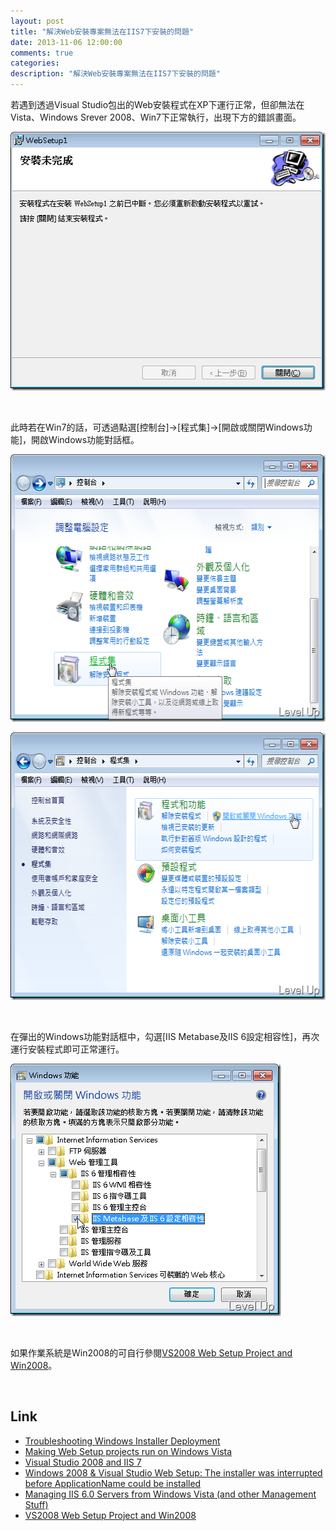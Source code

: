 ```yaml
---
layout: post
title: "解決Web安裝專案無法在IIS7下安裝的問題"
date: 2013-11-06 12:00:00
comments: true
categories: 
description: "解決Web安裝專案無法在IIS7下安裝的問題"
---
```

<p>若遇到透過Visual Studio包出的Web安裝程式在XP下運行正常，但卻無法在Vista、Windows Srever 2008、Win7下正常執行，出現下方的錯誤畫面。</p>  <p><img style="border-bottom: 0px; border-left: 0px; display: inline; border-top: 0px; border-right: 0px" title="image" border="0" alt="image" src="\images\posts\50ea14c4-3f55-41e8-a568-3a4a0aee86ff\image_thumb.png" width="507" height="414" /></a> </p>  <p> </p>  <p>此時若在Win7的話，可透過點選[控制台]→[程式集]→[開啟或關閉Windows功能]，開啟Windows功能對話框。</p>  <p><a href="http://files.dotblogs.com.tw/larrynung/1006/2559f707b3ad_1461C/image_6.png"><img style="border-bottom: 0px; border-left: 0px; display: inline; border-top: 0px; border-right: 0px" title="image" border="0" alt="image" src="\images\posts\50ea14c4-3f55-41e8-a568-3a4a0aee86ff\image_thumb_2.png" width="565" height="428" /></a> </p>  <p><a href="http://files.dotblogs.com.tw/larrynung/1006/2559f707b3ad_1461C/image_8.png"><img style="border-bottom: 0px; border-left: 0px; display: inline; border-top: 0px; border-right: 0px" title="image" border="0" alt="image" src="\images\posts\50ea14c4-3f55-41e8-a568-3a4a0aee86ff\image_thumb_3.png" width="565" height="428" /></a> </p>  <p> </p>  <p>在彈出的Windows功能對話框中，勾選[IIS Metabase及IIS 6設定相容性]，再次運行安裝程式即可正常運行。</p>  <p><a href="http://files.dotblogs.com.tw/larrynung/1006/2559f707b3ad_1461C/image_10.png"><img style="border-bottom: 0px; border-left: 0px; display: inline; border-top: 0px; border-right: 0px" title="image" border="0" alt="image" src="\images\posts\50ea14c4-3f55-41e8-a568-3a4a0aee86ff\image_thumb_4.png" width="433" height="404" /></a> </p>  <p> </p>  <p>如果作業系統是Win2008的可自行參閱<a href="http://www.galcho.com/Blog/PermaLink.aspx?guid=a22cbe3d-333e-4b15-b61a-aa6675c8ec27" target="_blank">VS2008 Web Setup Project and Win2008</a>。</p>  <p> </p>  <h2>Link</h2>  <ul>   <li><a href="http://msdn.microsoft.com/en-us/library/kz0ke5xt(vs.80).aspx" target="_blank">Troubleshooting Windows Installer Deployment</a></li>    <li><a href="http://lvildosola.blogspot.com/2007/07/making-web-setup-projects-run-on.html" target="_blank">Making Web Setup projects run on Windows Vista</a></li>    <li><a href="http://blog.dragonsoft.us/2009/01/02/visual-studio-2008-and-iis-7/" target="_blank">Visual Studio 2008 and IIS 7</a></li>    <li><a href="http://www.nerdpad.com/asp-net/windows-2008-visual-studio-web-setup-the-installer-was-interrupted-before-applicationname-could-be-installed" target="_blank">Windows 2008 &amp; Visual Studio Web Setup: The installer was interrupted before ApplicationName could be installed</a></li>    <li><a href="http://blogs.iis.net/chrisad/archive/2007/01/03/managing-iis-6-0-servers-from-windows-vista-and-other-management-stuff.aspxhttp://blogs.iis.net/chrisad/archive/2007/01/03/managing-iis-6-0-servers-from-windows-vista-and-other-management-stuff.aspx" target="_blank">Managing IIS 6.0 Servers from Windows Vista (and other Management Stuff)</a></li>    <li><a href="http://www.galcho.com/Blog/PermaLink.aspx?guid=a22cbe3d-333e-4b15-b61a-aa6675c8ec27" target="_blank">VS2008 Web Setup Project and Win2008</li> </ul>